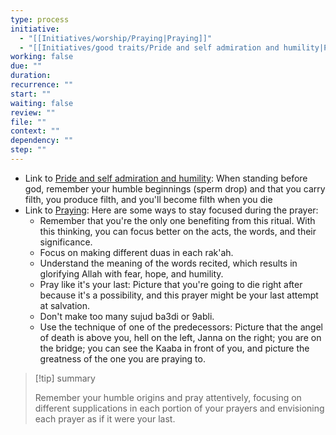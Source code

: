 ```yaml
---
type: process
initiative:
  - "[[Initiatives/worship/Praying|Praying]]"
  - "[[Initiatives/good traits/Pride and self admiration and humility|Pride and self admiration and humility]]"
working: false
due: ""
duration: 
recurrence: ""
start: ""
waiting: false
review: ""
file: ""
context: ""
dependency: ""
step: ""
---
```


* Link to [Pride and self admiration and humility](Initiatives/good%20traits/Pride%20and%20self%20admiration%20and%20humility.md): When standing before god, remember your humble beginnings (sperm drop) and that you carry filth, you produce filth, and you'll become filth when you die
* Link to [Praying](Initiatives/worship/Praying.md): Here are some ways to stay focused during the prayer:
	* Remember that you're the only one benefiting from this ritual. With this thinking, you can focus better on the acts, the words, and their significance.
	* Focus on making different duas in each rak'ah.
	* Understand the meaning of the words recited, which results in glorifying Allah with fear, hope, and humility.
	* Pray like it's your last: Picture that you're going to die right after because it's a possibility, and this prayer might be your last attempt at salvation.
	* Don't make too many sujud ba3di or 9abli.
	* Use the technique of one of the predecessors: Picture that the angel of death is above you, hell on the left, Janna on the right; you are on the bridge; you can see the Kaaba in front of you, and picture the greatness of the one you are praying to.

> [!tip] summary
> 
> 
> Remember your humble origins and pray attentively, focusing on different supplications in each portion of your prayers and envisioning each prayer as if it were your last.
> 


 
